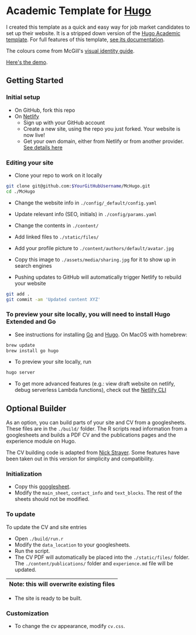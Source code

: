 
# Academic Template for [Hugo](https://github.com/gohugoio/hugo)

I created this template as a quick and easy way for job market candidates to set up their website. It is a stripped down version of the [Hugo Academic template](https://github.com/wowchemy/starter-academic). For full features of this template, [see its documentation](https://wowchemy.com/docs/).

The colours come from McGill's [visual identity guide](https://www.mcgill.ca/visual-identity/visual-identity-guide).

[Here's the demo](https://john-doe-mcgill.netlify.app/).

## Getting Started

### Initial setup
- On GitHub, fork this repo
- On [Netlify](http://netlify.com)
  - Sign up with your GitHub account
  - Create a new site, using the repo you just forked. Your website is now live!
  - Get your own domain, either from Netlify or from another provider. [See details here](https://docs.netlify.com/domains-https/custom-domains/)

### Editing your site
- Clone your repo to work on it locally
```bash
git clone git@github.com:$YourGitHubUsername/McHugo.git
cd ./McHugo
```
  - Change the website info in `./config/_default/config.yaml`
  - Update relevant info (SEO, initials) in `./config/params.yaml`
  - Change the contents in `./content/`
  - Add linked files to `./static/files/`
  - Add your profile picture to `./content/authors/default/avatar.jpg`
  - Copy this image to `./assets/media/sharing.jpg` for it to show up in search engines

- Pushing updates to GitHub will automatically trigger Netlify to rebuild your website
```bash
git add .
git commit -am 'Updated content XYZ'
```

### To preview your site locally, you will need to install Hugo Extended and Go

- See instructions for installing [Go](https://golang.org/doc/install) and [Hugo](https://gohugo.io/getting-started/installing/). On MacOS with homebrew:
```bash
brew update
brew install go hugo
```
- To preview your site locally, run
```bash
hugo server
```

- To get more advanced features (e.g.: view draft website on netlify, debug serverless Lambda functions), check out the [Netlify CLI](https://docs.netlify.com/cli/get-started/)

## Optional Builder
As an option, you can build parts of your site and CV from a googlesheets. These files are in the `./build/` folder. The R scripts read information from a googlesheets and builds a PDF CV and the publications pages and the experience module on Hugo.

The CV building code is adapted from [Nick Strayer](https://github.com/nstrayer/cv). Some features have been taken out in this version for simplicity and compatibility.

### Initialization

- Copy this [googlesheet](https://docs.google.com/spreadsheets/d/11pLgd0LQSYeRmBUZkM2lLCJ3qii_kj7dr2Lf-71pLSM).
- Modify the `main_sheet`, `contact_info` and `text_blocks`. The rest of the sheets should not be modified.

### To update
To update the CV and site entries

- Open `./build/run.r`
- Modify the `data_location` to your googlesheets.
- Run the script.
- The CV PDF will automatically be placed into the `./static/files/` folder. The `./content/publications/` folder and `experience.md` file will be updated.

| Note: this will overwrite existing files |
|:--|

- The site is ready to be built.

### Customization

- To change the cv appearance, modify `cv.css`.
